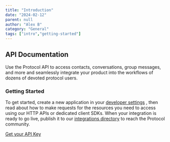 ```yaml
---
title: "Introduction"
date: "2024-02-12"
parent: null
author: "Alex B"
category: "General"
tags: ["intro","getting-started"]
---
```


## API Documentation
Use the Protocol API to access contacts, conversations, group messages, and more and seamlessly integrate your product into the workflows of dozens of devoted protocol users.


### Getting Started
To get started, create a new application in your [developer settings](/dev-setings) , then read about how to make requests for the resources you need to
access using our HTTP APIs or dedicated client SDKs. When your integration is ready to go live, publish it to our [integrations directory](/integration-dir) to
reach the Protocol community.



[Get your API Key](/get-your-api-key)
